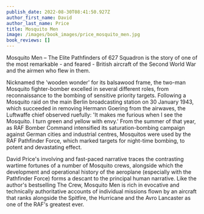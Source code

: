 ```yaml
---
publish_date: 2022-08-30T08:41:50.927Z
author_first_name: David
author_last_name: Price
title: Mosquito Men
image: /images/book_images/price_mosquito_men.jpg
book_reviews: []
---
```

Mosquito Men – The Elite Pathfinders of 627 Squadron is the story of one of the most remarkable - and feared - British aircraft of the Second World War and the airmen who flew in them.

Nicknamed the 'wooden wonder' for its balsawood frame, the two-man Mosquito fighter-bomber excelled in several different roles, from reconnaissance to the bombing of sensitive priority targets. Following a Mosquito raid on the main Berlin broadcasting station on 30 January 1943, which succeeded in removing Hermann Goering from the airwaves, the Luftwaffe chief observed ruefully: 'It makes me furious when I see the Mosquito. I turn green and yellow with envy.' From the summer of that year, as RAF Bomber Command intensified its saturation-bombing campaign against German cities and industrial centres, Mosquitos were used by the RAF Pathfinder Force, which marked targets for night-time bombing, to potent and devastating effect.

David Price's involving and fast-paced narrative traces the contrasting wartime fortunes of a number of Mosquito crews, alongside which the development and operational history of the aeroplane (especially with the Pathfinder Force) forms a descant to the principal human narrative. Like the author's bestselling The Crew, Mosquito Men is rich in evocative and technically authoritative accounts of individual missions flown by an aircraft that ranks alongside the Spitfire, the Hurricane and the Avro Lancaster as one of the RAF's greatest ever.